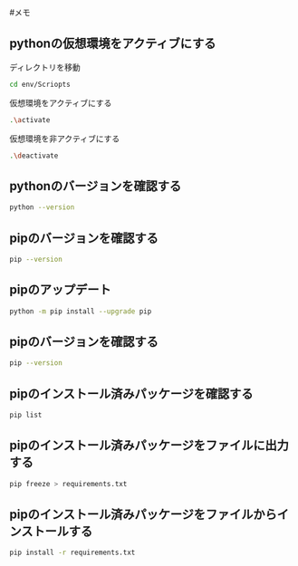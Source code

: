 #メモ
## pythonの仮想環境をアクティブにする
ディレクトリを移動
```bash
cd env/Scriopts
```
仮想環境をアクティブにする
```bash
.\activate
```
仮想環境を非アクティブにする
```bash
.\deactivate
```
## pythonのバージョンを確認する
```bash
python --version
```
## pipのバージョンを確認する
```bash
pip --version
```
## pipのアップデート
```bash
python -m pip install --upgrade pip
```
## pipのバージョンを確認する
```bash
pip --version
```
## pipのインストール済みパッケージを確認する
```bash
pip list
```
## pipのインストール済みパッケージをファイルに出力する
```bash
pip freeze > requirements.txt
```
## pipのインストール済みパッケージをファイルからインストールする
```bash
pip install -r requirements.txt
```
